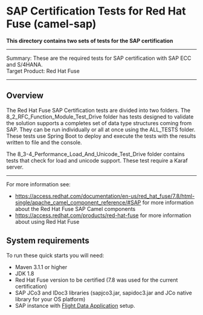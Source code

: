 SAP Certification Tests for Red Hat Fuse (camel-sap) 
================  
 **This directory contains two sets of tests for the SAP certification**  
 
***  
Summary: These are the required tests for SAP certification with SAP ECC and S/4HANA.       
Target Product: Red Hat Fuse  
***  

Overview  
--------  

The Red Hat Fuse SAP Certification tests are divided into two folders. The 8_2_RFC_Function_Module_Test_Drive folder has tests designed to validate the solution supports a completes set of data type structures coming from SAP. They can be run individually or all at once using the ALL_TESTS folder. These tests use Spring Boot to deploy and execute the tests with the results written to file and the console.

The 8_3-4_Performance_Load_And_Unicode_Test_Drive folder contains tests that check for load and unicode support. These test require a Karaf server.

-----
For more information see:

* <https://access.redhat.com/documentation/en-us/red_hat_fuse/7.8/html-single/apache_camel_component_reference/#SAP> for more information about the Red Hat Fuse SAP Camel components 
* <https://access.redhat.com/products/red-hat-fuse> for more information about using Red Hat Fuse

System requirements
-------------------

To run these quick starts you will need:

* Maven 3.1.1 or higher
* JDK 1.8
* Red Hat Fuse version to be certified (7.8 was used for the current certification) 
* SAP JCo3 and IDoc3 libraries (sapjco3.jar, sapidoc3.jar and JCo native library for your OS platform)
* SAP instance with [Flight Data Application](http://help.sap.com/saphelp_erp60_sp/helpdata/en/db/7c623cf568896be10000000a11405a/content.htm) setup.



  
  
